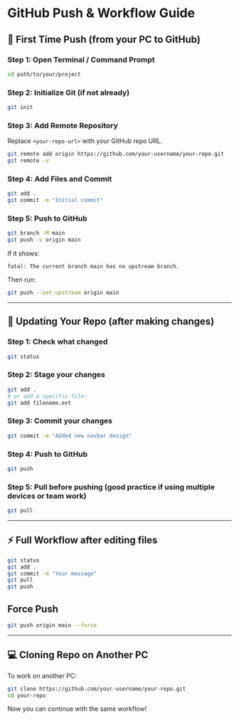 # GitHub Push & Workflow Guide

## 🚀 First Time Push (from your PC to GitHub)

### Step 1: Open Terminal / Command Prompt

```sh
cd path/to/your/project
```

### Step 2: Initialize Git (if not already)

```sh
git init
```

### Step 3: Add Remote Repository

Replace `<your-repo-url>` with your GitHub repo URL.

```sh
git remote add origin https://github.com/your-username/your-repo.git
git remote -v
```

### Step 4: Add Files and Commit

```sh
git add .
git commit -m "Initial commit"
```

### Step 5: Push to GitHub

```sh
git branch -M main
git push -u origin main
```

If it shows:

    fatal: The current branch main has no upstream branch.

Then run:

```sh
git push --set-upstream origin main
```

---

## 🔄 Updating Your Repo (after making changes)

### Step 1: Check what changed

```sh
git status
```

### Step 2: Stage your changes

```sh
git add .
# or add a specific file:
git add filename.ext
```

### Step 3: Commit your changes

```sh
git commit -m "Added new navbar design"
```

### Step 4: Push to GitHub

```sh
git push
```

### Step 5: Pull before pushing (good practice if using multiple devices or team work)

```sh
git pull
```

---

## ⚡ Full Workflow after editing files

```sh
git status
git add .
git commit -m "Your message"
git pull
git push
```

## Force Push

```sh
git push origin main --force
```

---

## 💻 Cloning Repo on Another PC

To work on another PC:

```sh
git clone https://github.com/your-username/your-repo.git
cd your-repo
```

Now you can continue with the same workflow!
